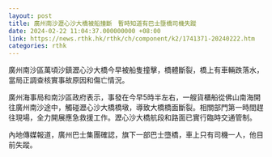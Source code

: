 ```yaml
---
layout: post
title: 廣州南沙瀝心沙大橋被船撞斷　暫時知道有巴士墮橋司機失蹤
date: 2024-02-22 11:04:37.000000000 +08:00
link: https://news.rthk.hk/rthk/ch/component/k2/1741371-20240222.htm
categories: rthk
---
```


廣州南沙區萬頃沙鎮瀝心沙大橋今早被船隻撞擊，橋體斷裂，橋上有車輛跌落水，當局正調查核實事故原因和傷亡情況。

廣州海事局和南沙區政府表示，事發在今早5時半左右，一艘貨櫃船從佛山南海開往廣州南沙途中，觸碰瀝心沙大橋橋墩，導致大橋橋面斷裂。相關部門第一時間趕往現場，全力開展應急救援工作。瀝心沙大橋航段和路面已實行臨時交通管制。

內地傳媒報道，廣州巴士集團確認，旗下一部巴士墮橋，車上只有司機一人，他目前失蹤。
